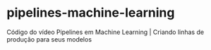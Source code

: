 # pipelines-machine-learning
Código do vídeo Pipelines em Machine Learning | Criando linhas de produção para seus modelos
